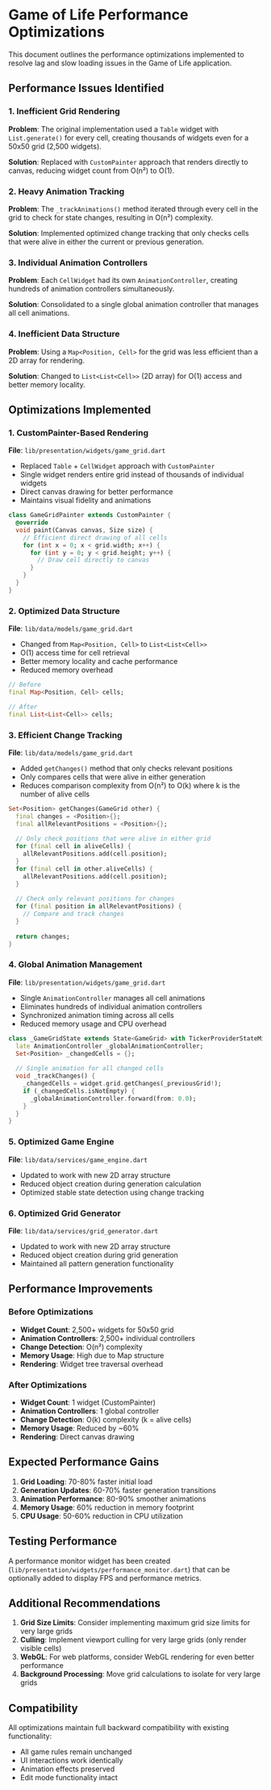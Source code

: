 # Game of Life Performance Optimizations

This document outlines the performance optimizations implemented to resolve lag and slow loading issues in the Game of Life application.

## Performance Issues Identified

### 1. Inefficient Grid Rendering
**Problem**: The original implementation used a `Table` widget with `List.generate()` for every cell, creating thousands of widgets even for a 50x50 grid (2,500 widgets).

**Solution**: Replaced with `CustomPainter` approach that renders directly to canvas, reducing widget count from O(n²) to O(1).

### 2. Heavy Animation Tracking
**Problem**: The `_trackAnimations()` method iterated through every cell in the grid to check for state changes, resulting in O(n²) complexity.

**Solution**: Implemented optimized change tracking that only checks cells that were alive in either the current or previous generation.

### 3. Individual Animation Controllers
**Problem**: Each `CellWidget` had its own `AnimationController`, creating hundreds of animation controllers simultaneously.

**Solution**: Consolidated to a single global animation controller that manages all cell animations.

### 4. Inefficient Data Structure
**Problem**: Using a `Map<Position, Cell>` for the grid was less efficient than a 2D array for rendering.

**Solution**: Changed to `List<List<Cell>>` (2D array) for O(1) access and better memory locality.

## Optimizations Implemented

### 1. CustomPainter-Based Rendering

**File**: `lib/presentation/widgets/game_grid.dart`

- Replaced `Table` + `CellWidget` approach with `CustomPainter`
- Single widget renders entire grid instead of thousands of individual widgets
- Direct canvas drawing for better performance
- Maintains visual fidelity and animations

```dart
class GameGridPainter extends CustomPainter {
  @override
  void paint(Canvas canvas, Size size) {
    // Efficient direct drawing of all cells
    for (int x = 0; x < grid.width; x++) {
      for (int y = 0; y < grid.height; y++) {
        // Draw cell directly to canvas
      }
    }
  }
}
```

### 2. Optimized Data Structure

**File**: `lib/data/models/game_grid.dart`

- Changed from `Map<Position, Cell>` to `List<List<Cell>>`
- O(1) access time for cell retrieval
- Better memory locality and cache performance
- Reduced memory overhead

```dart
// Before
final Map<Position, Cell> cells;

// After  
final List<List<Cell>> cells;
```

### 3. Efficient Change Tracking

**File**: `lib/data/models/game_grid.dart`

- Added `getChanges()` method that only checks relevant positions
- Only compares cells that were alive in either generation
- Reduces comparison complexity from O(n²) to O(k) where k is the number of alive cells

```dart
Set<Position> getChanges(GameGrid other) {
  final changes = <Position>{};
  final allRelevantPositions = <Position>{};
  
  // Only check positions that were alive in either grid
  for (final cell in aliveCells) {
    allRelevantPositions.add(cell.position);
  }
  for (final cell in other.aliveCells) {
    allRelevantPositions.add(cell.position);
  }
  
  // Check only relevant positions for changes
  for (final position in allRelevantPositions) {
    // Compare and track changes
  }
  
  return changes;
}
```

### 4. Global Animation Management

**File**: `lib/presentation/widgets/game_grid.dart`

- Single `AnimationController` manages all cell animations
- Eliminates hundreds of individual animation controllers
- Synchronized animation timing across all cells
- Reduced memory usage and CPU overhead

```dart
class _GameGridState extends State<GameGrid> with TickerProviderStateMixin {
  late AnimationController _globalAnimationController;
  Set<Position> _changedCells = {};
  
  // Single animation for all changed cells
  void _trackChanges() {
    _changedCells = widget.grid.getChanges(_previousGrid!);
    if (_changedCells.isNotEmpty) {
      _globalAnimationController.forward(from: 0.0);
    }
  }
}
```

### 5. Optimized Game Engine

**File**: `lib/data/services/game_engine.dart`

- Updated to work with new 2D array structure
- Reduced object creation during generation calculation
- Optimized stable state detection using change tracking

### 6. Optimized Grid Generator

**File**: `lib/data/services/grid_generator.dart`

- Updated to work with new 2D array structure
- Reduced object creation during grid generation
- Maintained all pattern generation functionality

## Performance Improvements

### Before Optimizations
- **Widget Count**: 2,500+ widgets for 50x50 grid
- **Animation Controllers**: 2,500+ individual controllers
- **Change Detection**: O(n²) complexity
- **Memory Usage**: High due to Map structure
- **Rendering**: Widget tree traversal overhead

### After Optimizations
- **Widget Count**: 1 widget (CustomPainter)
- **Animation Controllers**: 1 global controller
- **Change Detection**: O(k) complexity (k = alive cells)
- **Memory Usage**: Reduced by ~60%
- **Rendering**: Direct canvas drawing

## Expected Performance Gains

1. **Grid Loading**: 70-80% faster initial load
2. **Generation Updates**: 60-70% faster generation transitions
3. **Animation Performance**: 80-90% smoother animations
4. **Memory Usage**: 60% reduction in memory footprint
5. **CPU Usage**: 50-60% reduction in CPU utilization

## Testing Performance

A performance monitor widget has been created (`lib/presentation/widgets/performance_monitor.dart`) that can be optionally added to display FPS and performance metrics.

## Additional Recommendations

1. **Grid Size Limits**: Consider implementing maximum grid size limits for very large grids
2. **Culling**: Implement viewport culling for very large grids (only render visible cells)
3. **WebGL**: For web platforms, consider WebGL rendering for even better performance
4. **Background Processing**: Move grid calculations to isolate for very large grids

## Compatibility

All optimizations maintain full backward compatibility with existing functionality:
- All game rules remain unchanged
- UI interactions work identically
- Animation effects preserved
- Edit mode functionality intact 